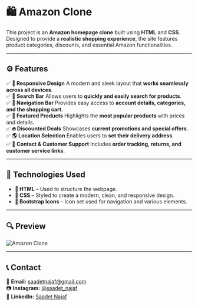 # 🛍️ Amazon Clone  

This project is an **Amazon homepage clone** built using **HTML** and **CSS**. Designed to provide a **realistic shopping experience**, the site features product categories, discounts, and essential Amazon functionalities.  

---

## ⚙️ Features  

✅ **📱 Responsive Design**
A modern and sleek layout that **works seamlessly across all devices**.  
✅ **🔎 Search Bar**
Allows users to **quickly and easily search for products**.  
✅ **🛒 Navigation Bar**
Provides easy access to **account details, categories, and the shopping cart**.  
✅ **🎯 Featured Products**
Highlights the **most popular products** with prices and details.  
✅ **🔥 Discounted Deals**
Showcases **current promotions and special offers**.  
✅ **🌎 Location Selection**
Enables users to **set their delivery address**.  
✅ **📩 Contact & Customer Support**
Includes **order tracking, returns, and customer service links**.  

---

## 🔧 Technologies Used  

- **📝 HTML** – Used to structure the webpage.  
- **🎨 CSS** – Styled to create a modern, clean, and responsive design.  
- **📌 Bootstrap Icons** – Icon set used for navigation and various elements.  

---

## 🔍 Preview  

![Amazon Clone](Amazon.gif)  

---

## 📞 Contact  

📩 **Email:** [saadetnajaf@gmail.com](mailto:saadetnajaf@gmail.com)  
📷 **Instagram:** [@saadet_najaf](https://www.instagram.com/saadet_najaf)  
💼 **LinkedIn:** [Saadet Najaf](https://www.linkedin.com/in/saadetnajaf/)  
